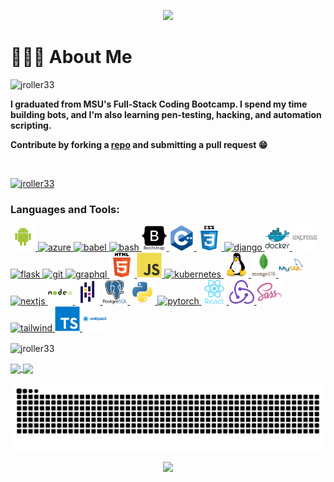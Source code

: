 <!---
## ✨Latest Finished Projects✨
- Express.js Notes App
  - [Deployed App](https://arcane-thicket-35541.herokuapp.com/)
  - [GH Repo](https://github.com/jroller33/Express.js-Notes-App)
--->
  <!-- <img src="https://capsule-render.vercel.app/api?type=waving&color=gradient&height=100&section=footer"/> -->
  <!-- <img src="https://capsule-render.vercel.app/api?&animation=fadeIn&type=waving&color=0:2BC2D2,100:060621&height=170"/>  OLD HEADER -->

<!-- ## 🚧 Projects I'm working on:

- [E-Commerce Site](https://github.com/jroller33/E-Commerce-Site) -->

<!-- - [Travel Planner](https://github.com/jroller33/Travel-Planner) -->

<!-- ![John's GitHub stats](https://github-readme-stats-ashen-mu.vercel.app/api?username=jroller33&count_private=true&hide=prs&show_icons=true&theme=transparent) -->
<!-- ![Top Langs](https://github-readme-stats-ashen-mu.vercel.app/api/top-langs?username=jroller33&hide=css&langs_count=6)
<a href="https://github.com/jroller33">
  <img align="center" src="https://github-readme-stats-ashen-mu.vercel.app/api?username=jroller33&count_private=true&hide=prs&show_icons=true&theme=transparent" />
</a>
<a href="https://github.com/jroller33">
  <img align="center" src="https://github-readme-stats-ashen-mu.vercel.app/api/top-langs?username=jroller33&hide=css&langs_count=6&theme=transparent" />
</a>
 -->



<p align="center">
 <img src="https://capsule-render.vercel.app/api?type=waving&animation=fadeIn&color=gradient&height=120"/>
</p>

# 👨🏻‍💻 About Me

<p align="left"> <img src="https://komarev.com/ghpvc/?username=jroller33&label=Profile%20views&color=0e75b6&style=plastic" alt="jroller33" /> </p>


**I graduated from MSU's Full-Stack Coding Bootcamp. I spend my time building bots, and I'm also learning pen-testing, hacking, and automation scripting.**
<br />

**Contribute by forking a [repo](https://github.com/jroller33?tab=repositories) and submitting a pull request 😁**

<!-- <h1 align="center">Hi , I'm John</h1> -->

<br />

<p align="left"> <a href="https://github.com/ryo-ma/github-profile-trophy"><img src="https://github-profile-trophy.vercel.app/?username=jroller33&rank=-C,-B" alt="jroller33" /></a> </p>

<p align="left">
</p>

<h3 align="left">Languages and Tools:</h3>
<p align="left"> <a href="https://developer.android.com" target="_blank" rel="noreferrer"> <img src="https://raw.githubusercontent.com/devicons/devicon/master/icons/android/android-original-wordmark.svg" alt="android" width="40" height="40"/> </a> <a href="https://azure.microsoft.com/en-in/" target="_blank" rel="noreferrer"> <img src="https://www.vectorlogo.zone/logos/microsoft_azure/microsoft_azure-icon.svg" alt="azure" width="40" height="40"/> </a> <a href="https://babeljs.io/" target="_blank" rel="noreferrer"> <img src="https://www.vectorlogo.zone/logos/babeljs/babeljs-icon.svg" alt="babel" width="40" height="40"/> </a> <a href="https://www.gnu.org/software/bash/" target="_blank" rel="noreferrer"> <img src="https://www.vectorlogo.zone/logos/gnu_bash/gnu_bash-icon.svg" alt="bash" width="40" height="40"/> </a> <a href="https://getbootstrap.com" target="_blank" rel="noreferrer"> <img src="https://raw.githubusercontent.com/devicons/devicon/master/icons/bootstrap/bootstrap-plain-wordmark.svg" alt="bootstrap" width="40" height="40"/> </a> <a href="https://www.w3schools.com/cpp/" target="_blank" rel="noreferrer"> <img src="https://raw.githubusercontent.com/devicons/devicon/master/icons/cplusplus/cplusplus-original.svg" alt="cplusplus" width="40" height="40"/> </a> <a href="https://www.w3schools.com/css/" target="_blank" rel="noreferrer"> <img src="https://raw.githubusercontent.com/devicons/devicon/master/icons/css3/css3-original-wordmark.svg" alt="css3" width="40" height="40"/> </a> <a href="https://www.djangoproject.com/" target="_blank" rel="noreferrer"> <img src="https://cdn.worldvectorlogo.com/logos/django.svg" alt="django" width="40" height="40"/> </a> <a href="https://www.docker.com/" target="_blank" rel="noreferrer"> <img src="https://raw.githubusercontent.com/devicons/devicon/master/icons/docker/docker-original-wordmark.svg" alt="docker" width="40" height="40"/> </a> <a href="https://expressjs.com" target="_blank" rel="noreferrer"> <img src="https://raw.githubusercontent.com/devicons/devicon/master/icons/express/express-original-wordmark.svg" alt="express" width="40" height="40"/> </a> <a href="https://flask.palletsprojects.com/" target="_blank" rel="noreferrer"> <img src="https://www.vectorlogo.zone/logos/pocoo_flask/pocoo_flask-icon.svg" alt="flask" width="40" height="40"/> </a> <a href="https://git-scm.com/" target="_blank" rel="noreferrer"> <img src="https://www.vectorlogo.zone/logos/git-scm/git-scm-icon.svg" alt="git" width="40" height="40"/> </a> <a href="https://graphql.org" target="_blank" rel="noreferrer"> <img src="https://www.vectorlogo.zone/logos/graphql/graphql-icon.svg" alt="graphql" width="40" height="40"/> </a> <a href="https://www.w3.org/html/" target="_blank" rel="noreferrer"> <img src="https://raw.githubusercontent.com/devicons/devicon/master/icons/html5/html5-original-wordmark.svg" alt="html5" width="40" height="40"/> </a> <a href="https://developer.mozilla.org/en-US/docs/Web/JavaScript" target="_blank" rel="noreferrer"> <img src="https://raw.githubusercontent.com/devicons/devicon/master/icons/javascript/javascript-original.svg" alt="javascript" width="40" height="40"/> </a> <a href="https://kubernetes.io" target="_blank" rel="noreferrer"> <img src="https://www.vectorlogo.zone/logos/kubernetes/kubernetes-icon.svg" alt="kubernetes" width="40" height="40"/> </a> <a href="https://www.linux.org/" target="_blank" rel="noreferrer"> <img src="https://raw.githubusercontent.com/devicons/devicon/master/icons/linux/linux-original.svg" alt="linux" width="40" height="40"/> </a> <a href="https://www.mongodb.com/" target="_blank" rel="noreferrer"> <img src="https://raw.githubusercontent.com/devicons/devicon/master/icons/mongodb/mongodb-original-wordmark.svg" alt="mongodb" width="40" height="40"/> </a> <a href="https://www.mysql.com/" target="_blank" rel="noreferrer"> <img src="https://raw.githubusercontent.com/devicons/devicon/master/icons/mysql/mysql-original-wordmark.svg" alt="mysql" width="40" height="40"/> </a> <a href="https://nextjs.org/" target="_blank" rel="noreferrer"> <img src="https://cdn.worldvectorlogo.com/logos/nextjs-2.svg" alt="nextjs" width="40" height="40"/> </a> <a href="https://nodejs.org" target="_blank" rel="noreferrer"> <img src="https://raw.githubusercontent.com/devicons/devicon/master/icons/nodejs/nodejs-original-wordmark.svg" alt="nodejs" width="40" height="40"/> </a> <a href="https://pandas.pydata.org/" target="_blank" rel="noreferrer"> <img src="https://raw.githubusercontent.com/devicons/devicon/2ae2a900d2f041da66e950e4d48052658d850630/icons/pandas/pandas-original.svg" alt="pandas" width="40" height="40"/> </a> <a href="https://www.postgresql.org" target="_blank" rel="noreferrer"> <img src="https://raw.githubusercontent.com/devicons/devicon/master/icons/postgresql/postgresql-original-wordmark.svg" alt="postgresql" width="40" height="40"/> </a> <a href="https://www.python.org" target="_blank" rel="noreferrer"> <img src="https://raw.githubusercontent.com/devicons/devicon/master/icons/python/python-original.svg" alt="python" width="40" height="40"/> </a> <a href="https://pytorch.org/" target="_blank" rel="noreferrer"> <img src="https://www.vectorlogo.zone/logos/pytorch/pytorch-icon.svg" alt="pytorch" width="40" height="40"/> </a> <a href="https://reactjs.org/" target="_blank" rel="noreferrer"> <img src="https://raw.githubusercontent.com/devicons/devicon/master/icons/react/react-original-wordmark.svg" alt="react" width="40" height="40"/> </a> <a href="https://redux.js.org" target="_blank" rel="noreferrer"> <img src="https://raw.githubusercontent.com/devicons/devicon/master/icons/redux/redux-original.svg" alt="redux" width="40" height="40"/> </a> <a href="https://sass-lang.com" target="_blank" rel="noreferrer"> <img src="https://raw.githubusercontent.com/devicons/devicon/master/icons/sass/sass-original.svg" alt="sass" width="40" height="40"/> </a> <a href="https://tailwindcss.com/" target="_blank" rel="noreferrer"> <img src="https://www.vectorlogo.zone/logos/tailwindcss/tailwindcss-icon.svg" alt="tailwind" width="40" height="40"/> </a> <a href="https://www.typescriptlang.org/" target="_blank" rel="noreferrer"> <img src="https://raw.githubusercontent.com/devicons/devicon/master/icons/typescript/typescript-original.svg" alt="typescript" width="40" height="40"/> </a> <a href="https://webpack.js.org" target="_blank" rel="noreferrer"> <img src="https://raw.githubusercontent.com/devicons/devicon/d00d0969292a6569d45b06d3f350f463a0107b0d/icons/webpack/webpack-original-wordmark.svg" alt="webpack" width="40" height="40"/> </a> </p>

<p><img align="center" src="https://github-readme-streak-stats.herokuapp.com/?user=jroller33&" alt="jroller33" /></p>


<a href="https://github.com/jroller33">
  <img align="center" style="width: 60%" src="https://github-readme-stats-ashen-mu.vercel.app/api/top-langs?username=jroller33&hide=css,handlebars&langs_count=8" />
</a>


<a href="https://github.com/jroller33">
  <img align="center" src="https://github-readme-stats-ashen-mu.vercel.app/api?username=jroller33&count_private=true&hide=prs,contribs&show_icons=true" />
</a>

<br />

![#Snake animation](./snakeAnimation.svg)

<p align="center">
  <img src="https://capsule-render.vercel.app/api?type=waving&color=gradient&height=120&section=footer"/>
</p>


<!-- <p>&nbsp;<img align="center" src="https://github-readme-stats.vercel.app/api?username=jroller33&show_icons=true&locale=en" alt="jroller33" /></p> -->


<!-- I recently graduated from MSU's Full-Stack Coding Bootcamp.
I mainly build MERN-stack web apps, but lately I've been making web crawlers, XSS and DoS attacks, basic pen testing, and automation scripting.<br />
I've also started deploying my apps to Azure instead of Heroku.
<br />
<br /> -->

<!-- ## Projects I'm working on:

- [Tic-Tac-Toe Game](https://github.com/jroller33/ReactJS-Tic-Tac-Toe)

- [Barcode Generator](https://github.com/jroller33/Barcode-Generator)
 -->
<!-- 
## 🧠 What I've learned so far: 

- Git, Bash, PowerShell
- HTML, CSS, Bootstrap, Tailwind CSS
- JavaScript, jQuery
- Functional Programming
- ***Node.js***, npm, Open APIs
- Agile Development, scrum, kanban
- Test-Driven Development, unit testing, functional testing
- ES13, async javascript, promises, callback functions, modules
- Object-Oriented Programming
- ***Express.js***
- REST APIs
- ***SQL, MySQL*** 
- Templating engines
- **Data structures**
- Execution contexts, call stacks, callback queues, event loops
- Factory functions, closures, higher-order functions
- **Algorithms**
- ***MongoDB, Mongoose***
- PWAs, webpack, Workbox, search engine optimization
- ***React.js***
- GraphQL, JWT, Redux
- ***MERN Stack*** 🔥

<br /> -->

<!-- ## 📈 My GitHub History

<br/>
 -->

<!-- 
- C++ (functional prog. and some OOP) -->
<!-- 

# 🔗 Links:

### Full-Stack:
  - Tech Blog: [GH Repo](https://github.com/jroller33/Tech-Blog)

  - Crowdfunding App: [Deployed](https://sheltered-eyrie-77577.herokuapp.com/) - [GH Repo](https://github.com/jroller33/Crowdfunding-App)

  - Express.js Notes App: [Deployed](https://arcane-thicket-35541.herokuapp.com/) - [GH Repo](https://github.com/jroller33/Express.js-Notes-App)
  
  - UI/UX Tips: [Deployed](https://floating-escarpment-55488.herokuapp.com/) - [GH Repo](https://github.com/jroller33/UI-UX-Tips)


### Front-End:
  - Random Password Generator: [Deployed](https://jroller33.github.io/Password-Generator/) - [GH Repo](https://github.com/jroller33/Password-Generator)
  - JS Word Game: [Deployed](https://jroller33.github.io/JS-Word-Game/) - [GH Repo](https://github.com/jroller33/JS-Word-Game)
  - Schedule Planner [Deployed](https://jroller33.github.io/Schedule-Planner/) - [GH Repo](https://github.com/jroller33/Schedule-Planner) 
  - [Team Project 1](https://github.com/jroller33/BC-Project-1)

### Back-end:
- [E-Commerce Site Backend](https://github.com/jroller33/E-Commerce-Site)
- [Employee CMS](https://github.com/jroller33/Employee-CMS)
- [MySQL DB, REST API](https://github.com/jroller33/MySQL-Database-with-REST-API)
- [Travel Planner](https://github.com/jroller33/Travel-Planner)
- [OOP Word Guessing Game](https://github.com/jroller33/OOP-Word-Guessing-Game)
- [README Generator](https://github.com/jroller33/README-Generator)
- [CLI Portfolio Page Generator](https://github.com/jroller33/CLI-Portfolio-Page-Generator)
- [Team Profile Generator](https://github.com/jroller33/Team-Profile-Generator)  

### [In-Class Assignments](https://github.com/jroller33/Coding-Bootcamp-In-Class)

## [All GitHub Repositories](https://github.com/jroller33?tab=repositories) -->
<!-- <h2> 🚀 &nbsp;Some Tools I Have Used and Learned</h2> -->
  <!-- - Weather Dashboard (under development)
    - https://github.com/jroller33/Weather-Dashboard -->

<!-- 
<a href="https://github.com/jroller33">
  <img height="180em" src="https://github-readme-stats-ashen-mu.vercel.app/api/top-langs/?username=jroller33&theme=tokyonight&layout=compact" />
  <img height="180em" src="https://github-readme-stats-ashen-mu.vercel.app/api?username=jroller33&theme=tokyonight&show_icons=true&count_private=true&hide=prs,contribs" />
</a>
 -->

<!-- [![Readme Card](https://github-readme-stats-ashen-mu.vercel.app/api/pin/?username=jroller33&repo=team-profile-generator&theme=tokyonight)](https://github.com/jroller33/Team-Profile-Generator) -->

<!-- 
<h1 style="color:red">RIP Itachi 🐐🔥🙏</h1>
<p align="center">
  <img src= "https://comicvine.gamespot.com/a/uploads/original/11113/111134319/5149017-9946625078-Itach.gif">
</p>
 -->
